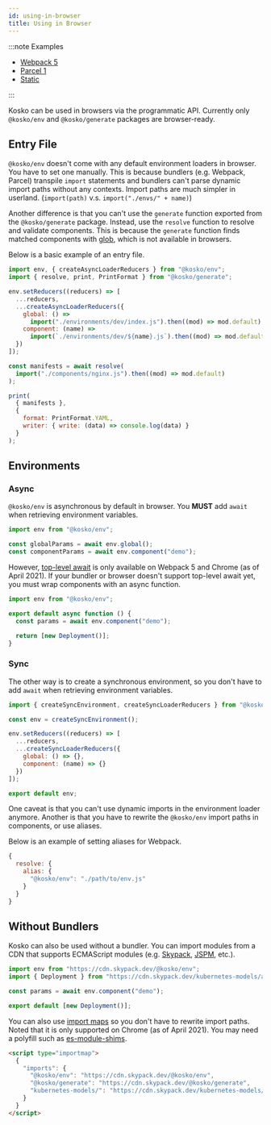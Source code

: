 ```yaml
---
id: using-in-browser
title: Using in Browser
---
```


:::note Examples

- [Webpack 5](https://github.com/tommy351/kosko/tree/master/examples/web-webpack-5)
- [Parcel 1](https://github.com/tommy351/kosko/tree/master/examples/web-parcel-1)
- [Static](https://github.com/tommy351/kosko/tree/master/examples/web-static)

:::

Kosko can be used in browsers via the programmatic API. Currently only `@kosko/env` and `@kosko/generate` packages are browser-ready.

## Entry File

`@kosko/env` doesn't come with any default environment loaders in browser. You have to set one manually. This is because bundlers (e.g. Webpack, Parcel) transpile `import` statements and bundlers can't parse dynamic import paths without any contexts. Import paths are much simpler in userland. (`import(path)` v.s. `import("./envs/" + name)`)

Another difference is that you can't use the `generate` function exported from the `@kosko/generate` package. Instead, use the `resolve` function to resolve and validate components. This is because the `generate` function finds matched components with [glob](<https://en.wikipedia.org/wiki/Glob_(programming)>), which is not available in browsers.

Below is a basic example of an entry file.

```js
import env, { createAsyncLoaderReducers } from "@kosko/env";
import { resolve, print, PrintFormat } from "@kosko/generate";

env.setReducers((reducers) => [
  ...reducers,
  ...createAsyncLoaderReducers({
    global: () =>
      import("./environments/dev/index.js").then((mod) => mod.default),
    component: (name) =>
      import(`./environments/dev/${name}.js`).then((mod) => mod.default)
  })
]);

const manifests = await resolve(
  import("./components/nginx.js").then((mod) => mod.default)
);

print(
  { manifests },
  {
    format: PrintFormat.YAML,
    writer: { write: (data) => console.log(data) }
  }
);
```

## Environments

### Async

`@kosko/env` is asynchronous by default in browser. You **MUST** add `await` when retrieving environment variables.

```js
import env from "@kosko/env";

const globalParams = await env.global();
const componentParams = await env.component("demo");
```

However, [top-level await](https://github.com/tc39/proposal-top-level-await) is only available on Webpack 5 and Chrome (as of April 2021). If your bundler or browser doesn't support top-level await yet, you must wrap components with an async function.

```js
import env from "@kosko/env";

export default async function () {
  const params = await env.component("demo");

  return [new Deployment()];
}
```

### Sync

The other way is to create a synchronous environment, so you don't have to add `await` when retrieving environment variables.

```js
import { createSyncEnvironment, createSyncLoaderReducers } from "@kosko/env";

const env = createSyncEnvironment();

env.setReducers((reducers) => [
  ...reducers,
  ...createSyncLoaderReducers({
    global: () => {},
    component: (name) => {}
  })
]);

export default env;
```

One caveat is that you can't use dynamic imports in the environment loader anymore. Another is that you have to rewrite the `@kosko/env` import paths in components, or use aliases.

Below is an example of setting aliases for Webpack.

```js
{
  resolve: {
    alias: {
      "@kosko/env": "./path/to/env.js"
    }
  }
}
```

## Without Bundlers

Kosko can also be used without a bundler. You can import modules from a CDN that supports ECMAScript modules (e.g. [Skypack](https://www.skypack.dev/), [JSPM](https://jspm.org/), etc.).

```js
import env from "https://cdn.skypack.dev/@kosko/env";
import { Deployment } from "https://cdn.skypack.dev/kubernetes-models/apps/v1/Deployment";

const params = await env.component("demo");

export default [new Deployment()];
```

You can also use [import maps](https://github.com/WICG/import-maps) so you don't have to rewrite import paths. Noted that it is only supported on Chrome (as of April 2021). You may need a polyfill such as [es-module-shims](https://github.com/guybedford/es-module-shims).

```html
<script type="importmap">
  {
    "imports": {
      "@kosko/env": "https://cdn.skypack.dev/@kosko/env",
      "@kosko/generate": "https://cdn.skypack.dev/@kosko/generate",
      "kubernetes-models/": "https://cdn.skypack.dev/kubernetes-models/"
    }
  }
</script>
```
